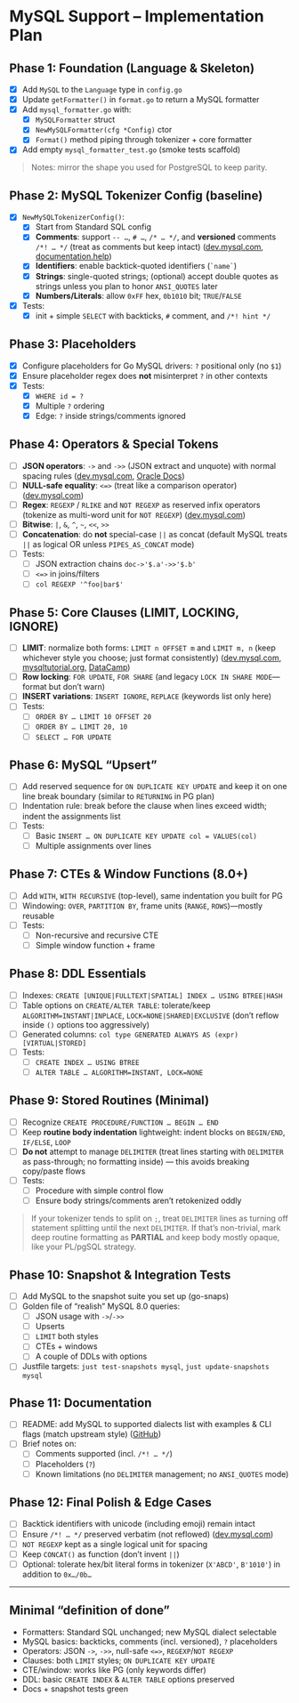 # MySQL Support – Implementation Plan

## Phase 1: Foundation (Language & Skeleton)

- [x] Add `MySQL` to the `Language` type in `config.go`
- [x] Update `getFormatter()` in `format.go` to return a MySQL formatter
- [x] Add `mysql_formatter.go` with:
  - [x] `MySQLFormatter` struct
  - [x] `NewMySQLFormatter(cfg *Config)` ctor
  - [x] `Format()` method piping through tokenizer + core formatter

- [x] Add empty `mysql_formatter_test.go` (smoke tests scaffold)

> Notes: mirror the shape you used for PostgreSQL to keep parity.

## Phase 2: MySQL Tokenizer Config (baseline)

- [x] `NewMySQLTokenizerConfig()`:
  - [x] Start from Standard SQL config
  - [x] **Comments**: support `-- …`, `# …`, `/* … */`, and **versioned** comments `/*! … */` (treat as comments but keep intact) ([dev.mysql.com][2], [documentation.help][3])
  - [x] **Identifiers**: enable backtick-quoted identifiers (`` `name` ``)
  - [x] **Strings**: single-quoted strings; (optional) accept double quotes as strings unless you plan to honor `ANSI_QUOTES` later
  - [x] **Numbers/Literals**: allow `0xFF` hex, `0b1010` bit; `TRUE`/`FALSE`

- [x] Tests:
  - [x] init + simple `SELECT` with backticks, `#` comment, and `/*! hint */`

## Phase 3: Placeholders

- [x] Configure placeholders for Go MySQL drivers: `?` positional only (no `$1`)
- [x] Ensure placeholder regex does **not** misinterpret `?` in other contexts
- [x] Tests:
  - [x] `WHERE id = ?`
  - [x] Multiple `?` ordering
  - [x] Edge: `?` inside strings/comments ignored

## Phase 4: Operators & Special Tokens

- [ ] **JSON operators**: `->` and `->>` (JSON extract and unquote) with normal spacing rules ([dev.mysql.com][4], [Oracle Docs][5])
- [ ] **NULL-safe equality**: `<=>` (treat like a comparison operator) ([dev.mysql.com][6])
- [ ] **Regex**: `REGEXP` / `RLIKE` and `NOT REGEXP` as reserved infix operators (tokenize as multi-word unit for `NOT REGEXP`) ([dev.mysql.com][7])
- [ ] **Bitwise**: `|`, `&`, `^`, `~`, `<<`, `>>`
- [ ] **Concatenation**: do **not** special-case `||` as concat (default MySQL treats `||` as logical OR unless `PIPES_AS_CONCAT` mode)
- [ ] Tests:
  - [ ] JSON extraction chains `doc->'$.a'->>'$.b'`
  - [ ] `<=>` in joins/filters
  - [ ] `col REGEXP '^foo|bar$'`

## Phase 5: Core Clauses (LIMIT, LOCKING, IGNORE)

- [ ] **LIMIT**: normalize both forms: `LIMIT n OFFSET m` and `LIMIT m, n` (keep whichever style you choose; just format consistently) ([dev.mysql.com][8], [mysqltutorial.org][9], [DataCamp][10])
- [ ] **Row locking**: `FOR UPDATE`, `FOR SHARE` (and legacy `LOCK IN SHARE MODE`—format but don’t warn)
- [ ] **INSERT variations**: `INSERT IGNORE`, `REPLACE` (keywords list only here)
- [ ] Tests:
  - [ ] `ORDER BY … LIMIT 10 OFFSET 20`
  - [ ] `ORDER BY … LIMIT 20, 10`
  - [ ] `SELECT … FOR UPDATE`

## Phase 6: MySQL “Upsert”

- [ ] Add reserved sequence for `ON DUPLICATE KEY UPDATE` and keep it on one line break boundary (similar to `RETURNING` in PG plan)
- [ ] Indentation rule: break before the clause when lines exceed width; indent the assignments list
- [ ] Tests:
  - [ ] Basic `INSERT … ON DUPLICATE KEY UPDATE col = VALUES(col)`
  - [ ] Multiple assignments over lines

## Phase 7: CTEs & Window Functions (8.0+)

- [ ] Add `WITH`, `WITH RECURSIVE` (top-level), same indentation you built for PG
- [ ] Windowing: `OVER`, `PARTITION BY`, frame units (`RANGE`, `ROWS`)—mostly reusable
- [ ] Tests:
  - [ ] Non-recursive and recursive CTE
  - [ ] Simple window function + frame

## Phase 8: DDL Essentials

- [ ] Indexes: `CREATE [UNIQUE|FULLTEXT|SPATIAL] INDEX … USING BTREE|HASH`
- [ ] Table options on `CREATE/ALTER TABLE`: tolerate/keep `ALGORITHM=INSTANT|INPLACE`, `LOCK=NONE|SHARED|EXCLUSIVE` (don’t reflow inside `()` options too aggressively)
- [ ] Generated columns: `col type GENERATED ALWAYS AS (expr) [VIRTUAL|STORED]`
- [ ] Tests:
  - [ ] `CREATE INDEX … USING BTREE`
  - [ ] `ALTER TABLE … ALGORITHM=INSTANT, LOCK=NONE`

## Phase 9: Stored Routines (Minimal)

- [ ] Recognize `CREATE PROCEDURE/FUNCTION … BEGIN … END`
- [ ] Keep **routine body indentation** lightweight: indent blocks on `BEGIN/END`, `IF/ELSE`, `LOOP`
- [ ] **Do not** attempt to manage `DELIMITER` (treat lines starting with `DELIMITER` as pass-through; no formatting inside) — this avoids breaking copy/paste flows
- [ ] Tests:
  - [ ] Procedure with simple control flow
  - [ ] Ensure body strings/comments aren’t retokenized oddly

> If your tokenizer tends to split on `;`, treat `DELIMITER` lines as turning off statement splitting until the next `DELIMITER`. If that’s non-trivial, mark deep routine formatting as **PARTIAL** and keep body mostly opaque, like your PL/pgSQL strategy.

## Phase 10: Snapshot & Integration Tests

- [ ] Add MySQL to the snapshot suite you set up (go-snaps)
- [ ] Golden file of “realish” MySQL 8.0 queries:
  - [ ] JSON usage with `->`/`->>`
  - [ ] Upserts
  - [ ] `LIMIT` both styles
  - [ ] CTEs + windows
  - [ ] A couple of DDLs with options

- [ ] Justfile targets: `just test-snapshots mysql`, `just update-snapshots mysql`

## Phase 11: Documentation

- [ ] README: add MySQL to supported dialects list with examples & CLI flags (match upstream style) ([GitHub][1])
- [ ] Brief notes on:
  - [ ] Comments supported (incl. `/*! … */`)
  - [ ] Placeholders (`?`)
  - [ ] Known limitations (no `DELIMITER` management; no `ANSI_QUOTES` mode)

## Phase 12: Final Polish & Edge Cases

- [ ] Backtick identifiers with unicode (including emoji) remain intact
- [ ] Ensure `/*! … */` preserved verbatim (not reflowed) ([dev.mysql.com][2])
- [ ] `NOT REGEXP` kept as a single logical unit for spacing
- [ ] Keep `CONCAT()` as function (don’t invent `||`)
- [ ] Optional: tolerate hex/bit literal forms in tokenizer (`X'ABCD'`, `B'1010'`) in addition to `0x…/0b…`

---

## Minimal “definition of done”

- Formatters: Standard SQL unchanged; new MySQL dialect selectable
- MySQL basics: backticks, comments (incl. versioned), `?` placeholders
- Operators: JSON `->`, `->>`, null-safe `<=>`, `REGEXP`/`NOT REGEXP`
- Clauses: both `LIMIT` styles; `ON DUPLICATE KEY UPDATE`
- CTE/window: works like PG (only keywords differ)
- DDL: basic `CREATE INDEX` & `ALTER TABLE` options preserved
- Docs + snapshot tests green

[1]: https://github.com/maxrichie5/go-sqlfmt/blob/main/README.md?utm_source=chatgpt.com "go-sqlfmt/README.md at main · maxrichie5/go-sqlfmt · GitHub"
[2]: https://dev.mysql.com/doc/refman/8.4/en/comments.html?utm_source=chatgpt.com "MySQL :: MySQL 8.4 Reference Manual :: 11.7 Comments"
[3]: https://documentation.help/MySQL-5.0/ch09s04.html?utm_source=chatgpt.com "9.4. Comment Syntax - MySQL 5.0 Documentation"
[4]: https://dev.mysql.com/doc/refman/8.0/en/json.html?utm_source=chatgpt.com "MySQL :: MySQL 8.0 Reference Manual :: 13.5 The JSON Data Type"
[5]: https://docs.oracle.com/cd/E17952_01/mysql-8.0-en/json-functions.html?utm_source=chatgpt.com "14.17 JSON Functions - Oracle"
[6]: https://dev.mysql.com/doc/refman/8.4/en/comparison-operators.html?utm_source=chatgpt.com "14.4.2 Comparison Functions and Operators - MySQL"
[7]: https://dev.mysql.com/doc/refman/8.4/en/regexp.html?utm_source=chatgpt.com "MySQL :: MySQL 8.4 Reference Manual :: 14.8.2 Regular Expressions"
[8]: https://dev.mysql.com/doc/refman/8.0/en/limit-optimization.html?utm_source=chatgpt.com "10.2.1.19 LIMIT Query Optimization - MySQL"
[9]: https://www.mysqltutorial.org/mysql-basics/mysql-limit/?utm_source=chatgpt.com "MySQL LIMIT"
[10]: https://www.datacamp.com/doc/mysql/mysql-limit?utm_source=chatgpt.com "MySQL LIMIT Clause: Usage & Examples - DataCamp"
